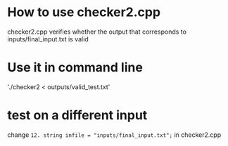 # How to use checker2.cpp

checker2.cpp verifies whether the output that corresponds to inputs/final_input.txt is valid

# Use it in command line

'./checker2 < outputs/valid_test.txt'

# test on a different input
change `12. string infile = "inputs/final_input.txt";` in checker2.cpp
